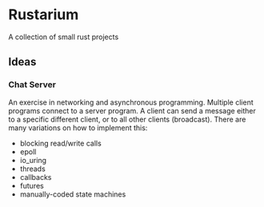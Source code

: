 # Rustarium

A collection of small rust projects

## Ideas

### Chat Server
An exercise in networking and asynchronous programming. 
Multiple client programs connect to a server program. 
A client can send a message either to a specific different client, or to all other clients (broadcast). 
There are many variations on how to implement this: 
- blocking read/write calls
- epoll
- io_uring
- threads
- callbacks
- futures
- manually-coded state machines
